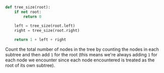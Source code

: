 ```python
def tree_size(root):
    if not root:
        return 0

    left = tree_size(root.left)
    right = tree_size(root.right)
    
    return 1 + left + right
```

Count the total number of nodes in the tree by counting the nodes in each subtree and then add `1` for the root (this means we're always adding `1` for each node we encounter since each node encountered is treated as the root of its own subtree).